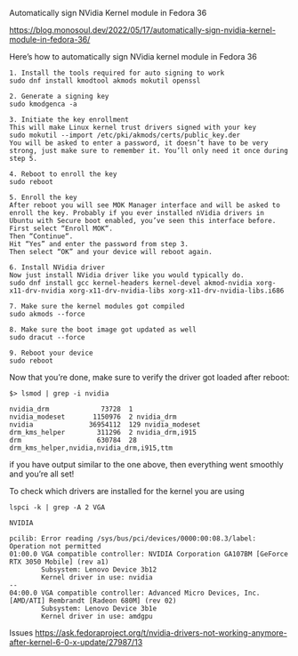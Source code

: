 Automatically sign NVidia Kernel module in Fedora 36

https://blog.monosoul.dev/2022/05/17/automatically-sign-nvidia-kernel-module-in-fedora-36/


Here’s how to automatically sign NVidia kernel module in Fedora 36

    1. Install the tools required for auto signing to work
    sudo dnf install kmodtool akmods mokutil openssl
    
    2. Generate a signing key
    sudo kmodgenca -a
    
    3. Initiate the key enrollment
    This will make Linux kernel trust drivers signed with your key
    sudo mokutil --import /etc/pki/akmods/certs/public_key.der
    You will be asked to enter a password, it doesn’t have to be very strong, just make sure to remember it. You’ll only need it once during step 5.
    
    4. Reboot to enroll the key
    sudo reboot
    
    5. Enroll the key
    After reboot you will see MOK Manager interface and will be asked to enroll the key. Probably if you ever installed nVidia drivers in Ubuntu with Secure boot enabled, you’ve seen this interface before.
    First select “Enroll MOK“.
    Then “Continue“.
    Hit “Yes” and enter the password from step 3.
    Then select “OK” and your device will reboot again.
    
    6. Install NVidia driver
    Now just install NVidia driver like you would typically do.
    sudo dnf install gcc kernel-headers kernel-devel akmod-nvidia xorg-x11-drv-nvidia xorg-x11-drv-nvidia-libs xorg-x11-drv-nvidia-libs.i686
    
    7. Make sure the kernel modules got compiled
    sudo akmods --force
    
    8. Make sure the boot image got updated as well
    sudo dracut --force
    
    9. Reboot your device
    sudo reboot

Now that you’re done, make sure to verify the driver got loaded after reboot:

    $> lsmod | grep -i nvidia

    nvidia_drm             73728  1
    nvidia_modeset       1150976  2 nvidia_drm
    nvidia              36954112  129 nvidia_modeset
    drm_kms_helper        311296  2 nvidia_drm,i915
    drm                   630784  28 drm_kms_helper,nvidia,nvidia_drm,i915,ttm

if you have output similar to the one above, then everything went smoothly and you’re all set!

To check which drivers are installed for the kernel you are using
    
    lspci -k | grep -A 2 VGA 
    
    NVIDIA

    pcilib: Error reading /sys/bus/pci/devices/0000:00:08.3/label: Operation not permitted
    01:00.0 VGA compatible controller: NVIDIA Corporation GA107BM [GeForce RTX 3050 Mobile] (rev a1)
            Subsystem: Lenovo Device 3b12
            Kernel driver in use: nvidia
    --
    04:00.0 VGA compatible controller: Advanced Micro Devices, Inc. [AMD/ATI] Rembrandt [Radeon 680M] (rev 02)
            Subsystem: Lenovo Device 3b1e
            Kernel driver in use: amdgpu


Issues
https://ask.fedoraproject.org/t/nvidia-drivers-not-working-anymore-after-kernel-6-0-x-update/27987/13


